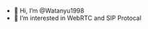 - 👋 Hi, I’m @Watanyu1998
- 👀 I’m interested in WebRTC and SIP Protocal

<!---
Watanyu1998/Watanyu1998 is a ✨ special ✨ repository because its `README.md` (this file) appears on your GitHub profile.
You can click the Preview link to take a look at your changes.
--->
